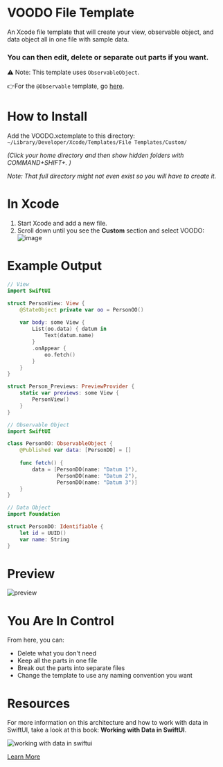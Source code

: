 # VOODO File Template
An Xcode file template that will create your view, observable object, and data object all in one file with sample data.

### You can then edit, delete or separate out parts if you want.

⚠️ Note: This template uses `ObservableObject`.

👉For the `@Observable` template, go [here](https://github.com/bigmountainstudio/VOODOFileTemplate2).

# How to Install
Add the VOODO.xctemplate to this directory: 
`~/Library/Developer/Xcode/Templates/File Templates/Custom/`

*(Click your home directory and then show hidden folders with COMMAND+SHIFT+. )*

*Note: That full directory might not even exist so you will have to create it.*

# In Xcode
1. Start Xcode and add a new file.
1. Scroll down until you see the **Custom** section and select VOODO:
![image](https://user-images.githubusercontent.com/24855856/125980564-a21fc5f1-d0f3-4405-b3a9-85375634b02b.png)

# Example Output
```swift
// View
import SwiftUI

struct PersonView: View {
    @StateObject private var oo = PersonOO()
    
    var body: some View {
        List(oo.data) { datum in
            Text(datum.name)
        }
        .onAppear {
            oo.fetch()
        }
    }
}

struct Person_Previews: PreviewProvider {
    static var previews: some View {
        PersonView()
    }
}

// Observable Object
import SwiftUI

class PersonOO: ObservableObject {
    @Published var data: [PersonDO] = []
    
    func fetch() {
        data = [PersonDO(name: "Datum 1"),
                PersonDO(name: "Datum 2"),
                PersonDO(name: "Datum 3")]
    }
}

// Data Object
import Foundation

struct PersonDO: Identifiable {
    let id = UUID()
    var name: String
}
```

# Preview
![preview](https://user-images.githubusercontent.com/24855856/125980957-fd972bfe-daac-4ac7-8b3e-a68a96f53210.png)

# You Are In Control
From here, you can:
* Delete what you don't need
* Keep all the parts in one file
* Break out the parts into separate files
* Change the template to use any naming convention you want

# Resources
For more information on this architecture and how to work with data in SwiftUI, take a look at this book: **Working with Data in SwiftUI**.

![working with data in swiftui](https://user-images.githubusercontent.com/24855856/125804293-5f4ec808-220d-41a7-b1ce-9caebc06069e.png)

[Learn More](https://www.bigmountainstudio.com/data)

